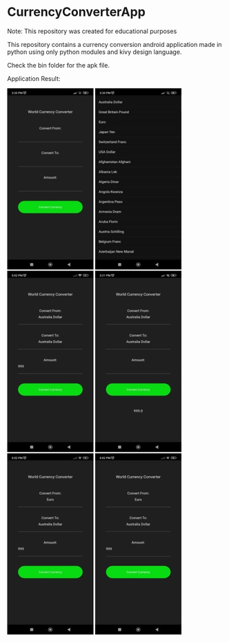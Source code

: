 # CurrencyConverterApp

Note: This repository was created for educational purposes

This repository contains a currency conversion android application made in python using only python modules and kivy design language.

Check the bin folder for the apk file. 

Application Result:

<img src="https://github.com/Ronn-M/CurrencyConverterApp/blob/7125318020d000a385331167e2ee1630dc78184c/screenshots/Screenshot_1.jpg">  
<img src="https://github.com/Ronn-M/CurrencyConverterApp/blob/7125318020d000a385331167e2ee1630dc78184c/screenshots/Screenshot_2.jpg">  
<img src="https://github.com/Ronn-M/CurrencyConverterApp/blob/7125318020d000a385331167e2ee1630dc78184c/screenshots/Screenshot_3.jpg">  
<img src="https://github.com/Ronn-M/CurrencyConverterApp/blob/7125318020d000a385331167e2ee1630dc78184c/screenshots/Screenshot_4.jpg"> 
<img src="https://github.com/Ronn-M/CurrencyConverterApp/blob/7125318020d000a385331167e2ee1630dc78184c/screenshots/Screenshot_5.jpg">  
<img src="https://github.com/Ronn-M/CurrencyConverterApp/blob/7125318020d000a385331167e2ee1630dc78184c/screenshots/Screenshot_6.jpg">  
